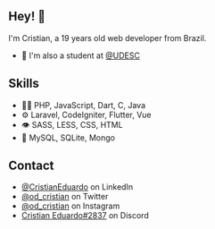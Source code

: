 ## Hey! 👋
I'm Cristian, a 19 years old web developer from Brazil.

- 🧭 I'm also a student at [@UDESC](https://www.udesc.br/cct/home)

## Skills
- 👨‍💻 PHP, JavaScript, Dart, C, Java
- ⚙️ Laravel, CodeIgniter, Flutter, Vue
- 👁️ SASS, LESS, CSS, HTML
- 💽 MySQL, SQLite, Mongo

## Contact
- [@CristianEduardo](https://www.linkedin.com/in/cristian-eduardo-da-silva-596385197/) on LinkedIn
- [@od_cristian](https://twitter.com/od_cristian) on Twitter
- [@od_cristian](https://www.instagram.com/od_cristian/) on Instagram
- [Cristian Eduardo#2837](./) on Discord
